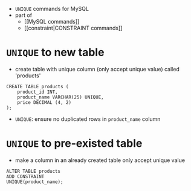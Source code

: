 - `UNIQUE` commands for MySQL
- part of
	- [[MySQL commands]]
	- [[constraint|CONSTRAINT commands]]

# `UNIQUE` to new table
- create table with unique column (only accept unique value) called 'products'
```mysql
CREATE TABLE products (
	product_id INT,
	product_name VARCHAR(25) UNIQUE,
	price DECIMAL (4, 2)
);
```
- `UNIQUE`: ensure no duplicated rows in `product_name` column

# `UNIQUE` to pre-existed table
- make a column in an already created table only accept unique value
```mysql
ALTER TABLE products
ADD CONSTRAINT
UNIQUE(product_name);
```

